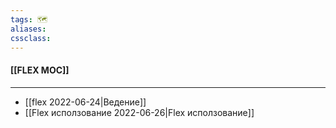 ```yaml
---
tags: 🗺️
aliases: 
cssclass:
---
```


#### [[FLEX MOC]]

---

- [[flex 2022-06-24|Ведение]]
- [[Flex исползование 2022-06-26|Flex исползование]]